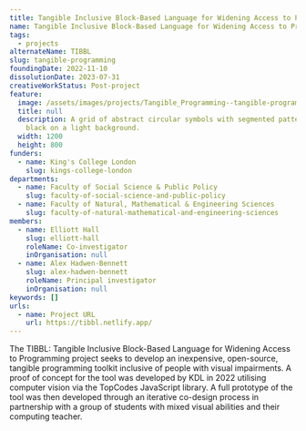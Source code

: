 ```yaml
---
title: Tangible Inclusive Block-Based Language for Widening Access to Programming
name: Tangible Inclusive Block-Based Language for Widening Access to Programming
tags:
  - projects
alternateName: TIBBL
slug: tangible-programming
foundingDate: 2022-11-10
dissolutionDate: 2023-07-31
creativeWorkStatus: Post-project
feature:
  image: /assets/images/projects/Tangible_Programming--tangible-programming-faceplates_resized.png
  title: null
  description: A grid of abstract circular symbols with segmented patterns in
    black on a light background.
  width: 1200
  height: 800
funders:
  - name: King's College London
    slug: kings-college-london
departments:
  - name: Faculty of Social Science & Public Policy
    slug: faculty-of-social-science-and-public-policy
  - name: Faculty of Natural, Mathematical & Engineering Sciences
    slug: faculty-of-natural-mathematical-and-engineering-sciences
members:
  - name: Elliott Hall
    slug: elliott-hall
    roleName: Co-investigator
    inOrganisation: null
  - name: Alex Hadwen-Bennett
    slug: alex-hadwen-bennett
    roleName: Principal investigator
    inOrganisation: null
keywords: []
urls:
  - name: Project URL
    url: https://tibbl.netlify.app/
---
```


The TIBBL: Tangible Inclusive Block-Based Language for Widening Access to Programming project seeks to develop an inexpensive, open-source, tangible programming toolkit inclusive of people with visual impairments. A proof of concept for the tool was developed by KDL in 2022 utilising computer vision via the TopCodes JavaScript library. A full prototype of the tool was then developed through an iterative co-design process in partnership with a group of students with mixed visual abilities and their computing teacher.
